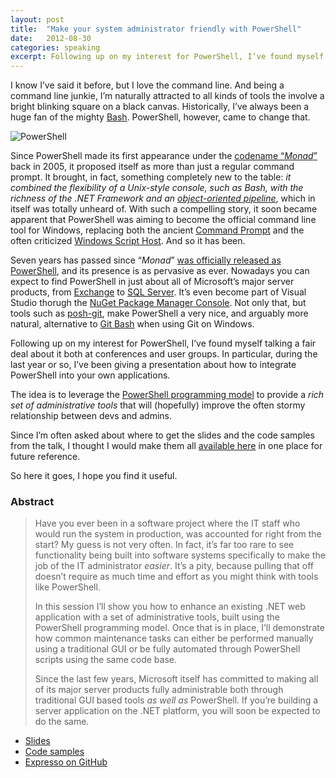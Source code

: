 ```yaml
---
layout: post
title:  "Make your system administrator friendly with PowerShell"
date:   2012-08-30
categories: speaking
excerpt: Following up on my interest for PowerShell, I’ve found myself talking a fair deal about it both at conferences and user groups. In particular, during the last year or so, I’ve been giving a presentation about how to integrate PowerShell into your own applications.
---
```


I know I’ve said it before, but I love the command line. And being a command line junkie, I’m naturally attracted to all kinds of tools the involve a bright blinking square on a black canvas. Historically, I’ve always been a huge fan of the mighty [Bash][1]. PowerShell, however, came to change that.

<img alt="PowerShell" src="http://megakemp.files.wordpress.com/2012/08/powershell-cropped-small.png?w=480" class="article" />

Since PowerShell made its first appearance under the [codename “_Monad_”][3] back in 2005, it proposed itself as more than just a regular command prompt. It brought, in fact, something completely new to the table: _it combined the flexibility of a Unix-style console, such as Bash, with the richness of the .NET Framework and an [object-oriented pipeline][4]_, which in itself was totally unheard of.
With such a compelling story, it soon became apparent that PowerShell was aiming to become the official command line tool for Windows, replacing both the ancient [Command Prompt][5] and the often criticized [Windows Script Host][6]. And so it has been.

Seven years has passed since “_Monad_” [was officially released as PowerShell][7], and its presence is as pervasive as ever. Nowadays you can expect to find PowerShell in just about all of Microsoft’s major server products, from [Exchange][8] to [SQL Server][9]. It’s even become part of Visual Studio thorugh the [NuGet Package Manager Console][10]. Not only that, but tools such as [posh-git][11], make PowerShell a very nice, and arguably more natural, alternative to [Git Bash][12] when using Git on Windows.

Following up on my interest for PowerShell, I’ve found myself talking a fair deal about it both at conferences and user groups. In particular, during the last year or so, I’ve been giving a presentation about how to integrate PowerShell into your own applications.

<div class="note">
<p>
The idea is to leverage the <a href="http://msdn.microsoft.com/en-us/library/windows/desktop/ms714469(v=vs.85).aspx">PowerShell programming model</a> to provide a <em>rich set of administrative tools</em> that will (hopefully) improve the often stormy relationship between devs and admins.
</p>
</div>

Since I’m often asked about where to get the slides and the code samples from the talk, I thought I would make them all <a href="#downloads">available here</a> in one place for future reference.

So here it goes, I hope you find it useful.

### Abstract

> Have you ever been in a software project where the IT staff who would run the system in production, was accounted for right from the start? My guess is not very often. In fact, it’s far too rare to see functionality being built into software systems specifically to make the job of the IT administrator _easier_. It’s a pity, because pulling that off doesn’t require as much time and effort as you might think with tools like PowerShell.
>
> In this session I’ll show you how to enhance an existing .NET web application with a set of administrative tools, built using the PowerShell programming model. Once that is in place, I’ll demonstrate how common maintenance tasks can either be performed manually using a traditional GUI or be fully automated through PowerShell scripts using the same code base.
>
> Since the last few years, Microsoft itself has committed to making all of its major server products fully administrable both through traditional GUI based tools _as well as_ PowerShell. If you’re building a server application on the .NET platform, you will soon be expected to do the same.

<a id="downloads"></a>
<div class="note downloads">
<ul>
  <li class="slides"><a
  href="http://megakemp.files.wordpress.com/2012/08/sysadminfriendlywithpowershell-slides.pdf">Slides</a></li>
  <li class="pdf"><a
  href="http://megakemp.files.wordpress.com/2012/08/sysadminfriendlywithpowershell-codesamples.pdf">Code samples</a></li>
  <li class="github"><a href="https://github.com/ecampidoglio/Expresso">Expresso on GitHub</a></li>
</ul>
</div>

[1]: http://www.bash.org
[3]: http://blogs.msdn.com/b/monad/archive/2005/08/25/456590.aspx
[4]: http://powershell.com/cs/blogs/ebookv2/archive/2012/03/05/chapter-5-the-powershell-pipeline.aspx#object-oriented-pipeline
[5]: http://en.wikipedia.org/wiki/Command_Prompt
[6]: http://en.wikipedia.org/wiki/Windows_Script_Host
[7]: http://blogs.msdn.com/b/monad/archive/2006/04/25/583333.aspx
[8]: http://social.technet.microsoft.com/wiki/contents/articles/1823.exchange-2010-powershell-scripting-resources-en-us.aspx
[9]: http://msdn.microsoft.com/en-us/library/cc281954(v=sql.105)
[10]: http://docs.nuget.org/docs/start-here/using-the-package-manager-console
[11]: https://github.com/dahlbyk/posh-git
[12]: http://code.google.com/p/msysgit
